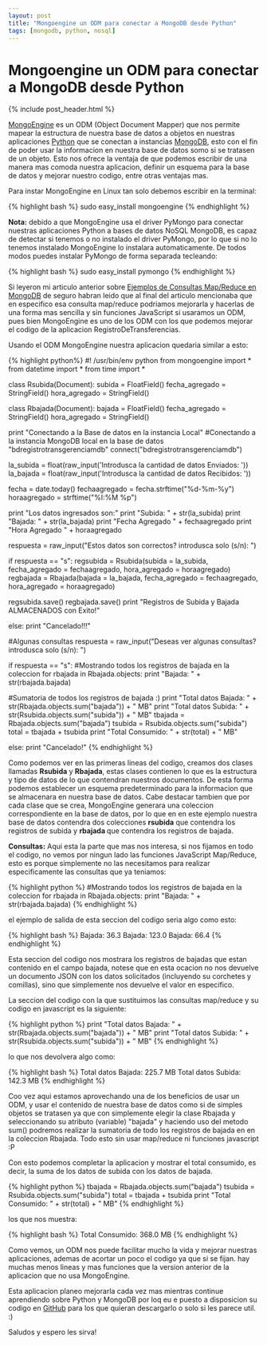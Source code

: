 ```yaml
---
layout: post
title: "Mongoengine un ODM para conectar a MongoDB desde Python"
tags: [mongodb, python, nosql]
---
```

# Mongoengine un ODM para conectar a MongoDB desde Python

{% include post_header.html %}

<a href="http://mongoengine.org/">MongoEngine</a> es un ODM (Object Document Mapper) que nos permite mapear la estructura de nuestra base de datos a objetos en nuestras aplicaciones <a href="http://blog.jam.net.ve/tag/python/">Python</a> que se conectan a instancias <a href="http://blog.jam.net.ve/tag/mongodb/">MongoDB</a>, esto con el fin de poder usar la informacion en nuestra base de datos somo si se tratasen de un objeto. Esto nos ofrece la ventaja de que podemos escribir de una manera mas comoda nuestra aplicacion, definir un esquema para la base de datos y mejorar nuestro codigo, entre otras ventajas mas.

Para instar MongoEngine en Linux tan solo debemos escribir en la terminal:

{% highlight bash %}
sudo easy_install mongoengine
{% endhighlight %}

**Nota:** debido a que MongoEngine usa el driver PyMongo para conectar nuestras aplicaciones Python a bases de datos NoSQL MongoDB, es capaz de detectar si tenemos o no instalado el driver PyMongo, por lo que si no lo tenemos instalado MongoEngine lo instalara automaticamente. De todos modos puedes instalar PyMongo de forma separada tecleando:

{% highlight bash %}
sudo easy_install pymongo
{% endhighlight %}

Si leyeron mi articulo anterior sobre <a href="http://blog.jam.net.ve/2011/01/12/ejemplo-de-consulta-mapreduce-en-mongodb/">Ejemplos de Consultas Map/Reduce en MongoDB</a> de seguro habran leido que al final del articulo mencionaba que en especifico esa consulta map/reduce podriamos mejorarla y hacerlas de una forma mas sencilla y sin funciones JavaScript si usaramos un ODM, pues bien MongoEngine es uno de los ODM con los que podemos mejorar el codigo de la aplicacion RegistroDeTransferencias.

Usando el ODM MongoEngine nuestra aplicacion quedaria similar a esto:

{% highlight python%}
#! /usr/bin/env python
from mongoengine import *
from datetime import *
from time import *

class Rsubida(Document):
 subida = FloatField()
 fecha_agregado = StringField()
 hora_agregado = StringField()

class Rbajada(Document):
 bajada = FloatField()
 fecha_agregado = StringField()
 hora_agregado = StringField()

print "Conectando a la Base de datos en la instancia Local"
#Conectando a la instancia MongoDB local en la base de datos "bdregistrotransgerenciamdb"
connect("bdregistrotransgerenciamdb")

la_subida = float(raw_input('Introdusca la cantidad de datos Enviados: '))
la_bajada = float(raw_input('Introdusca la cantidad de datos Recibidos: '))

fecha = date.today()
fechaagregado = fecha.strftime("%d-%m-%y")
horaagregado = strftime("%I:%M %p")

print "Los datos ingresados son:"
print "Subida: " + str(la_subida)
print "Bajada: " + str(la_bajada)
print "Fecha Agregado " + fechaagregado
print "Hora Agregado " + horaagregado

respuesta = raw_input("Estos datos son correctos? introdusca solo (s/n): ")

if respuesta == "s":
 regsubida = Rsubida(subida = la_subida, fecha_agregado = fechaagregado, hora_agregado = horaagregado)
 regbajada = Rbajada(bajada = la_bajada, fecha_agregado = fechaagregado, hora_agregado = horaagregado)

 regsubida.save()
 regbajada.save()
 print "Registros de Subida y Bajada ALMACENADOS con Exito!"

else:
 print "Cancelado!!!"

#Algunas consultas
respuesta = raw_input("Deseas ver algunas consultas? introdusca solo (s/n): ")

if respuesta == "s":
 #Mostrando todos los registros de bajada en la coleccion
 for rbajada in Rbajada.objects:
 print "Bajada: " + str(rbajada.bajada)

 #Sumatoria de todos los registros de bajada :)
 print "Total datos Bajada: " + str(Rbajada.objects.sum("bajada")) + " MB"
 print "Total datos Subida: " + str(Rsubida.objects.sum("subida")) + " MB"
 tbajada = Rbajada.objects.sum("bajada")
 tsubida = Rsubida.objects.sum("subida")
 total = tbajada + tsubida
 print "Total Consumido: " + str(total) + " MB"

else:
 print "Cancelado!"
{% endhighlight %}

Como podemos ver en las primeras lineas del codigo, creamos dos clases llamadas <strong>Rsubida</strong> y <strong>Rbajada</strong>, estas clases contienen lo que es la estructura y tipo de datos de lo que contendran nuestros documentos. De esta forma podemos establecer un esquema predeterminado para la informacion que se almacenara en nuestra base de datos. Cabe destacar tambien que por cada clase que se crea, MongoEngine generara una coleccion correspondiente en la base de datos, por lo que en en este ejemplo nuestra base de datos contendra dos colecciones <strong>rsubida</strong> que contendra los registros de subida y <strong>rbajada </strong>que contendra los registros de bajada.

**Consultas:** Aqui esta la parte que mas nos interesa, si nos fijamos en todo el codigo, no vemos por ningun lado las funciones JavaScript Map/Reduce, esto es porque simplemente no las necesitamos para realizar especificamente las consultas que ya teniamos:


{% highlight python %}
#Mostrando todos los registros de bajada en la coleccion
for rbajada in Rbajada.objects:
  print "Bajada: " + str(rbajada.bajada)
{% endhighlight %}

el ejemplo de salida de esta seccion del codigo seria algo como esto:

{% highlight bash %}
Bajada: 36.3
Bajada: 123.0
Bajada: 66.4
{% endhighlight %}

Esta seccion del codigo nos mostrara los registros de bajadas que estan contenido en el campo bajada, notese que en esta ocacion no nos devuelve un documento JSON con los datos solicitados (incluyendo su corchetes y comillas), sino que simplemente nos devuelve el valor en especifico.

La seccion del codigo con la que sustituimos las consultas map/reduce y su codigo en javascript es la siguiente:

{% highlight python %}
print "Total datos Bajada: " + str(Rbajada.objects.sum("bajada")) + " MB"
 print "Total datos Subida: " + str(Rsubida.objects.sum("subida")) + " MB"
{% endhighlight %}

lo que nos devolvera algo como:

{% highlight bash %}
Total datos Bajada: 225.7 MB
Total datos Subida: 142.3 MB
{% endhighlight %}

Coo vez aqui estamos aprovechando una de los beneficios de usar un ODM, y usar el contenido de nuestra base de datos como si de simples objetos se tratasen ya que con simplemente elegir la clase Rbajada y seleccionando su atributo (variable) "bajada" y haciendo uso del metodo sum() podremos realizar la sumatoria de todo los registros de bajada en en la coleccion Rbajada. Todo esto sin usar map/reduce ni funciones javascript :P

Con esto podemos completar la aplicacion y mostrar el total consumido, es decir, la suma de los datos de subida con los datos de bajada.

{% highlight python %}
tbajada = Rbajada.objects.sum("bajada")
tsubida = Rsubida.objects.sum("subida")
total = tbajada + tsubida
print "Total Consumido: " + str(total) + " MB"
{% endhighlight %}

los que nos muestra:

{% highlight bash %}
Total Consumido: 368.0 MB
{% endhighlight %}

Como vemos, un ODM nos puede facilitar mucho la vida y mejorar nuestras aplicaciones, ademas de acortar un poco el codigo ya que si se fijan. hay muchas menos lineas y mas funciones que la version anterior de la aplicacion que no usa MongoEngine.

Esta aplicacion planeo mejorarla cada vez mas mientras continue aprendiendo sobre Python y MongoDB por loq eu e puesto a disposicion su codigo en <a href="http://github.com/jesuangelm/RegistroDeTransferencias_Mdb_Meng">GitHub</a> para los que quieran descargarlo o solo si les parece util. :)

Saludos y espero les sirva!
